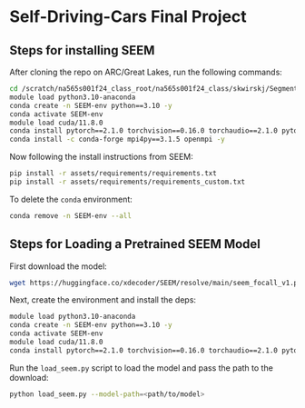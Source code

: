 # Self-Driving-Cars Final Project
## Steps for installing SEEM
After cloning the repo on ARC/Great Lakes, run the following commands:
```bash
cd /scratch/na565s001f24_class_root/na565s001f24_class/skwirskj/Segment-Everything-Everywhere-All-At-Once
module load python3.10-anaconda
conda create -n SEEM-env python==3.10 -y
conda activate SEEM-env
module load cuda/11.8.0
conda install pytorch==2.1.0 torchvision==0.16.0 torchaudio==2.1.0 pytorch-cuda=11.8 -c pytorch -c nvidia
conda install -c conda-forge mpi4py==3.1.5 openmpi -y
```

Now following the install instructions from SEEM:
```bash
pip install -r assets/requirements/requirements.txt
pip install -r assets/requirements/requirements_custom.txt
```

To delete the `conda` environment:
```bash
conda remove -n SEEM-env --all
```

## Steps for Loading a Pretrained SEEM Model

First download the model:
```bash
wget https://huggingface.co/xdecoder/SEEM/resolve/main/seem_focall_v1.pt
```

Next, create the environment and install the deps:
```bash
module load python3.10-anaconda
conda create -n SEEM-env python==3.10 -y
conda activate SEEM-env
module load cuda/11.8.0
conda install pytorch==2.1.0 torchvision==0.16.0 torchaudio==2.1.0 pytorch-cuda=11.8 -c pytorch -c nvidia -y
```

Run the `load_seem.py` script to load the model and pass the path to the download:
```bash
python load_seem.py --model-path=<path/to/model>
```
